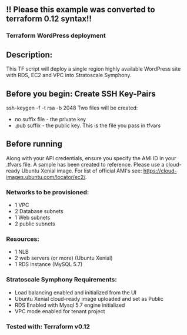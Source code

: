 ## !! Please this example was converted to terraform 0.12 syntax!!

### Terraform WordPress deployment

## Description:
This TF script will deploy a single region highly available WordPress site with RDS, EC2 and VPC into Stratoscale Symphony. 

## Before you begin: Create SSH Key-Pairs

ssh-keygen -f <path to key file> -t rsa -b 2048
Two files will be created:
 - no suffix file - the private key
 - .pub suffix - the public key. This is the file you pass in tfvars
 
## Before running
Along with your API credentials, ensure you specify the AMI ID in your .tfvars file. A sample has been created to reference. Please use a cloud-ready Ubuntu Xenial image. For list of official AMI's see: https://cloud-images.ubuntu.com/locator/ec2/.

### Networks to be provisioned:
- 1 VPC 
- 2 Database subnets 
- 1  Web subnets 
- 2  public subnets 

### Resources:
- 1 NLB
- 2 web servers (or more) (Ubuntu Xenial)
- 1 RDS instance (MySQL 5.7)

### Stratoscale Symphony Requirements:
- Load balancing enabled and initialized from the UI
- Ubuntu Xenial cloud-ready image uploaded and set as Public 
- RDS Enabled with Mysql 5.7 engine initialized
- VPC mode enabled for tenant project

### Tested with: Terraform v0.12

